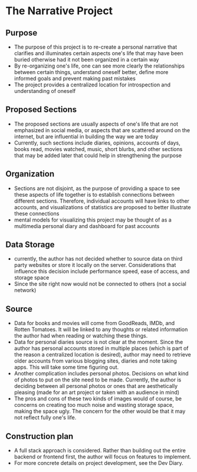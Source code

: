 # The Narrative Project 
## Purpose
- The purpose of this project is to re-create a personal narrative  that clarifies and illuminates certain aspects one's life that may have been buried otherwise had it not been organized in a certain way
- By re-organizing one's life, one can see more clearly the relationships between certain things, understand oneself better, define more informed goals and prevent making past mistakes
- The project provides a centralized location for introspection and understanding of oneself
## Proposed Sections
- The proposed sections are usually aspects of one's life that are not emphasized in social media, or aspects that are scattered around on the internet, but are influential in building the way we are today
- Currently, such sections include diaries, opinions, accounts of days, books read, movies watched, music, short blurbs, and other sections that may be added later that could help in strengthening the purpose
## Organization
- Sections are not disjoint, as the purpose of providing a space to see these aspects of life together is to establish connections between different sections. Therefore, individual accounts will have links to other accounts, and visualizations of statistics are proposed to better illustrate these connections
- mental models for visualizing this project may be thought of as a multimedia personal diary and dashboard for past accounts
## Data Storage
- currently, the author has not decided whether to source data on third party websites or store it locally on the server. Considerations that influence this decision include performance speed, ease of access, and storage space
- Since the site right now would not be connected to others (not a social network)
## Source
- Data for books and movies will come from GoodReads, IMDb, and Rotten Tomatoes. It will be linked to any thoughts or related information the author had when reading or watching these things.
- Data for personal diaries source is not clear at the moment. Since the author has personal accounts stored in multiple places (which is part of the reason a centralized location is desired), author may need to retrieve older accounts from various blogging sites, diaries and note taking apps. This will take some time figuring out.
- Another complication includes personal photos. Decisions on what kind of photos to put on the site need to be made. Currently, the author is deciding between all personal photos or ones that are aesthetically pleasing (made for an art project or taken with an audience in mind)
- The pros and cons of these two kinds of images would of course, be concerns on creating too much noise and wasting storage space, making the space ugly. The concern for the other would be that it may not reflect fully one's life.
## Construction plan
- A full stack approach is considered. Rather than building out the entire backend or frontend first, the author will focus on features to implement. 
- For more concrete details on project development, see the Dev Diary.
